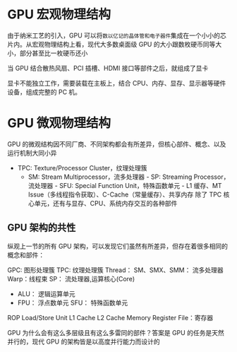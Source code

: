 # GPU 宏观物理结构

由于纳米工艺的引入，GPU 可以将`数以亿记的晶体管和电子器件`集成在一个小小的芯片内。从宏观物理结构上看，现代大多数桌面级 GPU 的大小跟数枚硬币同等大小，部分甚至比一枚硬币还小

当 GPU 结合散热风扇、PCI 插槽、HDMI 接口等部件之后，就组成了显卡

显卡不能独立工作，需要装载在主板上，结合 CPU、内存、显存、显示器等硬件设备，组成完整的 PC 机。

# GPU 微观物理结构

GPU 的微观结构因不同厂商、不同架构都会有所差异，但核心部件、概念、以及运行机制大同小异

- TPC: Texture/Processor Cluster，纹理处理簇
  - SM: Stream Multiprocessor，流多处理器 - SP: Streaming Processor，流处理器 - SFU: Special Function Unit，特殊函数单元 - L1 缓存、MT Issue（多线程指令获取）、C-Cache（常量缓存）、共享内存
    除了 TPC 核心单元，还有与显存、CPU、系统内存交互的各种部件

## GPU 架构的共性

纵观上一节的所有 GPU 架构，可以发现它们虽然有所差异，但存在着很多相同的概念和部件：

GPC: 图形处理簇
TPC: 纹理处理簇
Thread：
SM、SMX、SMM： 流多处理器
Warp：线程束
SP： 流处理器,运算核心(Core)
  - ALU： 逻辑运算单元
  - FPU： 浮点数单元
SFU： 特殊函数单元

ROP
Load/Store Unit
L1 Cache
L2 Cache
Memory
Register File：寄存器

GPU 为什么会有这么多层级且有这么多雷同的部件？答案是 GPU 的任务是天然并行的，现代 GPU 的架构皆是以高度并行能力而设计的
